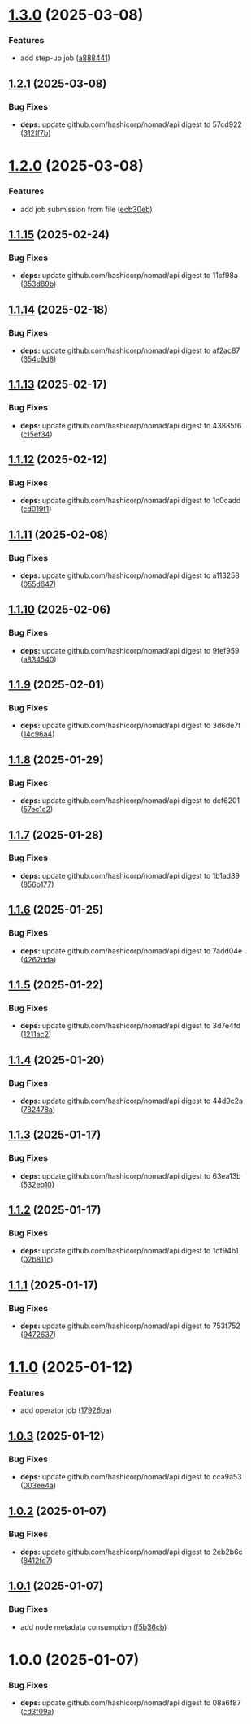 # [1.3.0](https://github.com/hashi-at-home/nomad-step-up-operator/compare/v1.2.1...v1.3.0) (2025-03-08)


### Features

* add step-up job ([a888441](https://github.com/hashi-at-home/nomad-step-up-operator/commit/a888441c30ac26307f8b4807b31920d4de75b423))

## [1.2.1](https://github.com/hashi-at-home/nomad-step-up-operator/compare/v1.2.0...v1.2.1) (2025-03-08)


### Bug Fixes

* **deps:** update github.com/hashicorp/nomad/api digest to 57cd922 ([312ff7b](https://github.com/hashi-at-home/nomad-step-up-operator/commit/312ff7b9b486776ab97619da177483d703c8e277))

# [1.2.0](https://github.com/hashi-at-home/nomad-step-up-operator/compare/v1.1.15...v1.2.0) (2025-03-08)


### Features

* add job submission from file ([ecb30eb](https://github.com/hashi-at-home/nomad-step-up-operator/commit/ecb30eb5934ad556f5d9e71a1342b5df67b60141))

## [1.1.15](https://github.com/hashi-at-home/nomad-step-up-operator/compare/v1.1.14...v1.1.15) (2025-02-24)


### Bug Fixes

* **deps:** update github.com/hashicorp/nomad/api digest to 11cf98a ([353d89b](https://github.com/hashi-at-home/nomad-step-up-operator/commit/353d89b3f1ec909929904c8b2492df2985a5a546))

## [1.1.14](https://github.com/hashi-at-home/nomad-step-up-operator/compare/v1.1.13...v1.1.14) (2025-02-18)


### Bug Fixes

* **deps:** update github.com/hashicorp/nomad/api digest to af2ac87 ([354c9d8](https://github.com/hashi-at-home/nomad-step-up-operator/commit/354c9d84ab6c72b8356fb6d252f50ee8d76c2816))

## [1.1.13](https://github.com/hashi-at-home/nomad-step-up-operator/compare/v1.1.12...v1.1.13) (2025-02-17)


### Bug Fixes

* **deps:** update github.com/hashicorp/nomad/api digest to 43885f6 ([c15ef34](https://github.com/hashi-at-home/nomad-step-up-operator/commit/c15ef343ee646328e29ba3bf3c2a9cf8991ed4d4))

## [1.1.12](https://github.com/hashi-at-home/nomad-step-up-operator/compare/v1.1.11...v1.1.12) (2025-02-12)


### Bug Fixes

* **deps:** update github.com/hashicorp/nomad/api digest to 1c0cadd ([cd019f1](https://github.com/hashi-at-home/nomad-step-up-operator/commit/cd019f1aacb70afbdcabecba243ae4e204fd26ef))

## [1.1.11](https://github.com/hashi-at-home/nomad-step-up-operator/compare/v1.1.10...v1.1.11) (2025-02-08)


### Bug Fixes

* **deps:** update github.com/hashicorp/nomad/api digest to a113258 ([055d647](https://github.com/hashi-at-home/nomad-step-up-operator/commit/055d6472d2eaa6410f74241a80a1c795acd1d424))

## [1.1.10](https://github.com/hashi-at-home/nomad-step-up-operator/compare/v1.1.9...v1.1.10) (2025-02-06)


### Bug Fixes

* **deps:** update github.com/hashicorp/nomad/api digest to 9fef959 ([a834540](https://github.com/hashi-at-home/nomad-step-up-operator/commit/a8345408dd426a03bd87c2e3fe0cd130872239ff))

## [1.1.9](https://github.com/hashi-at-home/nomad-step-up-operator/compare/v1.1.8...v1.1.9) (2025-02-01)


### Bug Fixes

* **deps:** update github.com/hashicorp/nomad/api digest to 3d6de7f ([14c96a4](https://github.com/hashi-at-home/nomad-step-up-operator/commit/14c96a47b95e7cf52e97e08b1ef63f3fe38a5c8c))

## [1.1.8](https://github.com/hashi-at-home/nomad-step-up-operator/compare/v1.1.7...v1.1.8) (2025-01-29)


### Bug Fixes

* **deps:** update github.com/hashicorp/nomad/api digest to dcf6201 ([57ec1c2](https://github.com/hashi-at-home/nomad-step-up-operator/commit/57ec1c22b6a46b50867ac3b40bb4a31fa18ea65e))

## [1.1.7](https://github.com/hashi-at-home/nomad-step-up-operator/compare/v1.1.6...v1.1.7) (2025-01-28)


### Bug Fixes

* **deps:** update github.com/hashicorp/nomad/api digest to 1b1ad89 ([856b177](https://github.com/hashi-at-home/nomad-step-up-operator/commit/856b1777e5ec631aaaac1c90f30acadee9311680))

## [1.1.6](https://github.com/hashi-at-home/nomad-step-up-operator/compare/v1.1.5...v1.1.6) (2025-01-25)


### Bug Fixes

* **deps:** update github.com/hashicorp/nomad/api digest to 7add04e ([4262dda](https://github.com/hashi-at-home/nomad-step-up-operator/commit/4262dda16180ad26c33d84177f57b6c6f8df3df1))

## [1.1.5](https://github.com/hashi-at-home/nomad-step-up-operator/compare/v1.1.4...v1.1.5) (2025-01-22)


### Bug Fixes

* **deps:** update github.com/hashicorp/nomad/api digest to 3d7e4fd ([1211ac2](https://github.com/hashi-at-home/nomad-step-up-operator/commit/1211ac215e85e9c37e4b87e07180bfbbac7b337a))

## [1.1.4](https://github.com/hashi-at-home/nomad-step-up-operator/compare/v1.1.3...v1.1.4) (2025-01-20)


### Bug Fixes

* **deps:** update github.com/hashicorp/nomad/api digest to 44d9c2a ([782478a](https://github.com/hashi-at-home/nomad-step-up-operator/commit/782478ace191215961c4245d89772124aa2eb5f8))

## [1.1.3](https://github.com/hashi-at-home/nomad-step-up-operator/compare/v1.1.2...v1.1.3) (2025-01-17)


### Bug Fixes

* **deps:** update github.com/hashicorp/nomad/api digest to 63ea13b ([532eb10](https://github.com/hashi-at-home/nomad-step-up-operator/commit/532eb101ea85176855c11b2191ed6c610398e39c))

## [1.1.2](https://github.com/hashi-at-home/nomad-step-up-operator/compare/v1.1.1...v1.1.2) (2025-01-17)


### Bug Fixes

* **deps:** update github.com/hashicorp/nomad/api digest to 1df94b1 ([02b811c](https://github.com/hashi-at-home/nomad-step-up-operator/commit/02b811c0c81acb8142e6a535eb7f7645074138d9))

## [1.1.1](https://github.com/hashi-at-home/nomad-step-up-operator/compare/v1.1.0...v1.1.1) (2025-01-17)


### Bug Fixes

* **deps:** update github.com/hashicorp/nomad/api digest to 753f752 ([9472637](https://github.com/hashi-at-home/nomad-step-up-operator/commit/947263728dde0f626fed85f54dafae0191cf1635))

# [1.1.0](https://github.com/hashi-at-home/nomad-step-up-operator/compare/v1.0.3...v1.1.0) (2025-01-12)


### Features

* add operator job ([17926ba](https://github.com/hashi-at-home/nomad-step-up-operator/commit/17926ba12c3d60609a1841c309ff23005a05940a))

## [1.0.3](https://github.com/hashi-at-home/nomad-step-up-operator/compare/v1.0.2...v1.0.3) (2025-01-12)


### Bug Fixes

* **deps:** update github.com/hashicorp/nomad/api digest to cca9a53 ([003ee4a](https://github.com/hashi-at-home/nomad-step-up-operator/commit/003ee4a6b435b2a4cb9c9e91079a0af761efc10a))

## [1.0.2](https://github.com/hashi-at-home/nomad-step-up-operator/compare/v1.0.1...v1.0.2) (2025-01-07)


### Bug Fixes

* **deps:** update github.com/hashicorp/nomad/api digest to 2eb2b6c ([8412fd7](https://github.com/hashi-at-home/nomad-step-up-operator/commit/8412fd763486c8f93f46a8ff48dbf140da378fa9))

## [1.0.1](https://github.com/hashi-at-home/nomad-step-up-operator/compare/v1.0.0...v1.0.1) (2025-01-07)


### Bug Fixes

* add node metadata consumption ([f5b36cb](https://github.com/hashi-at-home/nomad-step-up-operator/commit/f5b36cb3b0a742bde27217c814d0d265de5f99c7))

# 1.0.0 (2025-01-07)


### Bug Fixes

* **deps:** update github.com/hashicorp/nomad/api digest to 08a6f87 ([cd3f09a](https://github.com/hashi-at-home/nomad-step-up-operator/commit/cd3f09a173ae29d05936cf90bb886fb9038c249b))

